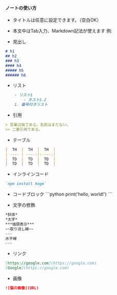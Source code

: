 #### ノートの使い方
- タイトルは任意に設定できます。（空白OK）
- 本文中はTab入力、Markdown記法が使えます
例:

- 見出し
```markdown
# h1
## h2
### h3
#### h4
##### h5
###### h6
```

- リスト
```markdown
    - リスト1
        - ネスト1.2
    1. 番号付きリスト
```

- 引用
```markdown
> 吾輩は猫である。名前はまだない。
>> 二重引用である。
```

- テーブル
```markdown
|  TH  |  TH  |  TH  |
| ---- | ----:|:----:|
|  TD  |  TD  |  TD  |
|  TD  |  TD  |  TD  |
```

- インラインコード
```markdown
`npm install hoge`
```

- コードブロック
\`\`\`python
print('hello, world!')
\`\`\`

- 文字の修飾
```markdown
*斜体*
*太字*
***強調表示***
~~取り消し線~~
---
水平線
---
```

- リンク
```markdown
[https://google.com](https://google.com)
[Google](https://google.com)
```

- 画像
```markdown
![猫の画像](URL)
```